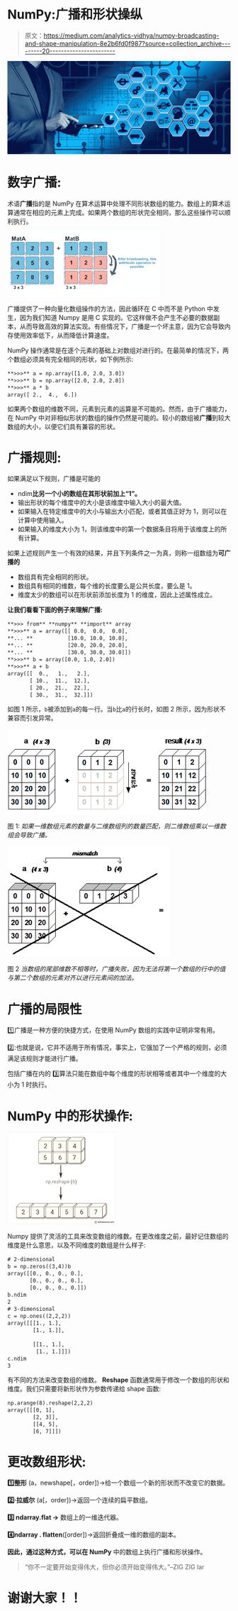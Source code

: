 # NumPy:广播和形状操纵

> 原文：<https://medium.com/analytics-vidhya/numpy-broadcasting-and-shape-manipulation-8e2b6fd0f987?source=collection_archive---------20----------------------->

![](img/30c31b3fc58a509ab40ccf04e67a8a15.png)

# 数字广播:

术语**广播**指的是 NumPy 在算术运算中处理不同形状数组的能力。数组上的算术运算通常在相应的元素上完成。如果两个数组的形状完全相同，那么这些操作可以顺利执行。

![](img/b9926cdcdad8b5fb1498351785f4000b.png)

广播提供了一种向量化数组操作的方法，因此循环在 C 中而不是 Python 中发生，因为我们知道 Numpy 是用 C 实现的。它这样做不会产生不必要的数据副本，从而导致高效的算法实现。有些情况下，广播是一个坏主意，因为它会导致内存使用效率低下，从而降低计算速度。

NumPy 操作通常是在逐个元素的基础上对数组对进行的。在最简单的情况下，两个数组必须具有完全相同的形状，如下例所示:

```
**>>>** a = np.array([1.0, 2.0, 3.0])
**>>>** b = np.array([2.0, 2.0, 2.0])
**>>>** a * b
array([ 2.,  4.,  6.])
```

如果两个数组的维数不同，元素到元素的运算是不可能的。然而，由于广播能力，在 NumPy 中对非相似形状的数组的操作仍然是可能的。较小的数组被**广播**到较大数组的大小，以便它们具有兼容的形状。

# 广播规则:

如果满足以下规则，广播是可能的

*   ndim**比另一个小的数组在其形状前加上“1”。**
*   输出形状的每个维度中的大小是该维度中输入大小的最大值。
*   如果输入在特定维度中的大小与输出大小匹配，或者其值正好为 1，则可以在计算中使用输入。
*   如果输入的维度大小为 1，则该维度中的第一个数据条目将用于该维度上的所有计算。

如果上述规则产生一个有效的结果，并且下列条件之一为真，则称一组数组为**可广播的**

*   数组具有完全相同的形状。
*   数组具有相同的维数，每个维的长度要么是公共长度，要么是 1。
*   维度太少的数组可以在形状前添加长度为 1 的维度，因此上述属性成立。

**让我们看看下面的例子来理解广播:**

```
**>>> from** **numpy** **import** array
**>>>** a = array([[ 0.0,  0.0,  0.0],
**... **           [10.0, 10.0, 10.0],
**... **           [20.0, 20.0, 20.0],
**... **           [30.0, 30.0, 30.0]])
**>>>** b = array([0.0, 1.0, 2.0])
**>>>** a + b
array([[  0.,   1.,   2.],
       [ 10.,  11.,  12.],
       [ 20.,  21.,  22.],
       [ 30.,  31.,  32.]])
```

如图 1 所示，`b`被添加到`a`的每一行。当`b`比`a`的行长时，如图 2 所示，因为形状不兼容而引发异常。

![](img/c1986f17ef076e1486ec7b3fe7ba7e59.png)

图 1: *如果一维数组元素的数量与二维数组列的数量匹配，则二维数组乘以一维数组会导致广播。*

![](img/eba0db973a30593eceb1687694054e66.png)

图 2 *当数组的尾部维数不相等时，广播失败，因为无法将第一个数组的行中的值与第二个数组的元素对齐以进行元素间的加法。*

# 广播的局限性

1️⃣广播是一种方便的快捷方式，在使用 NumPy 数组的实践中证明非常有用。

2️⃣:也就是说，它并不适用于所有情况，事实上，它强加了一个严格的规则，必须满足该规则才能进行广播。

包括广播在内的 3️⃣算法只能在数组中每个维度的形状相等或者其中一个维度的大小为 1 时执行。

# NumPy 中的形状操作:

![](img/14952378c03fcc7d9622fe5d90c65ae3.png)

Numpy 提供了灵活的工具来改变数组的维数。在更改维度之前，最好记住数组的维度是什么意思，以及不同维度的数组是什么样子:

```
# 2-dimensional
b = np.zeros((3,4))b
array([[0., 0., 0., 0.],        
       [0., 0., 0., 0.],        
       [0., 0., 0., 0.]])
b.ndim
2
# 3-dimensional
c = np.ones((2,2,2))
array([[[1., 1.],         
        [1., 1.]],

        [[1., 1.],         
         [1., 1.]]])
c.ndim
3
```

有不同的方法来改变数组的维数。 **Reshape** 函数通常用于修改一个数组的形状和维度。我们只需要将新形状作为参数传递给 shape 函数:

```
np.arange(8).reshape(2,2,2)
array([[[0, 1],         
        [2, 3]],          
        [[4, 5],         
        [6, 7]]])
```

# 更改数组形状:

**1️⃣整形** (a，newshape[，order])→给一个数组一个新的形状而不改变它的数据。

**2️⃣·拉威尔** (a[，order])→返回一个连续的扁平数组。

**3️⃣ ndarray.flat →** 数组上的一维迭代器。

**4️⃣ndarray . flatten**([order])→返回折叠成一维的数组的副本。

**因此，通过这种方式，可以在 NumPy** 中的数组上执行广播和形状操作。

> “你不一定要开始变得伟大，但你必须开始变得伟大。”–ZIG ZIG lar

# 谢谢大家！！